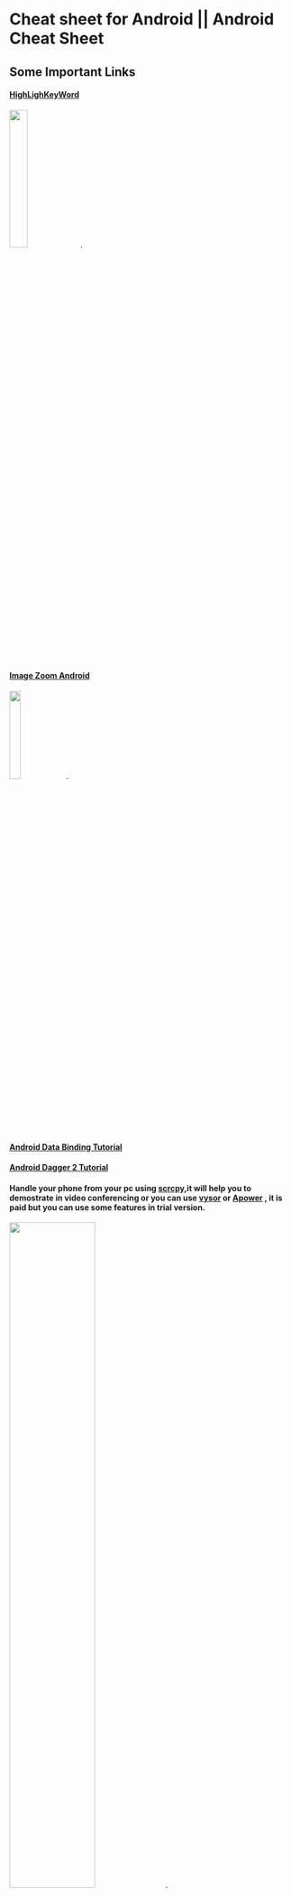# Cheat sheet for Android ||  Android Cheat Sheet 


## Some Important Links

#### [HighLighKeyWord](https://github.com/vishalguptahmh/Android-Cheat-Sheet/wiki) 

<img src="https://github.com/vishalguptahmh/Android-Cheat-Sheet/blob/master/Images/hightlightword.jpg" width="25%">.

#### [Image Zoom Android](https://github.com/vishalguptahmh/Android-Cheat-Sheet/wiki)

<img src="https://github.com/vishalguptahmh/Android-Cheat-Sheet/raw/master/Images/imagepinchzoom.gif" width="20%">.

####  [Android Data Binding Tutorial](https://github.com/vishalguptahmh/Android-Data-Binding-Tutorial)

#### [Android Dagger 2 Tutorial](https://github.com/vishalguptahmh/Android-Dagger2-Tutorial)

#### Handle your phone from your pc using [scrcpy](https://github.com/Genymobile/scrcpy),it will help you to demostrate in video conferencing or you can use [vysor](https://www.vysor.io) or [Apower](https://www.apowersoft.com/phone-mirror) , it is paid but you can use some features in trial version.
<img src="https://github.com/vishalguptahmh/Android-Cheat-Sheet/raw/master/Images/scrcpy%20or%20visor.png" width="55%">.

#### [BIOMETRIC AND FACE AUTHENTICATION](https://github.com/vishalguptahmh/Android-device-authentication-biometric-and-face)
<img src="https://github.com/vishalguptahmh/Android-device-authentication-biometric-and-face/blob/master/viedo.gif" width="20%">.
## Some Important Code Scripts

#### In Intent there must be a app to handle this rquest
```java  
if(intent.resolveActivity(getActivity().getPackageManager())!=null){
       startActivity(intent);
    }
    
```

#### For complete scroll of card in recycler view

```java 
    SnapHelper snapHelper = new StartSnapHelper();
    snapHelper.attachToRecyclerView(binding.recyclerView);
```


#### In Rotation Data remain Same

```xml 
     android:configChanges="orientation|keyboardHidden|screenSize"
```



#### For animation in visible and invisible layout

> apply to those layout for which layout length gets changes
```java 

    android:animateLayoutChanges="true"
```

#### For touch effect
```java
           android:foreground="?android:attr/selectableItemBackground"
```

#### To create Edittext mulitiline put this in edittext
```java
android:inputType="textMultiLine"
//put this in mainfeast > > activity

```


#### To Remove Previous Intents

```java
 Intent intent = new Intent(getActivity(), DashboardActivity.class);
intent.addFlags(Intent.FLAG_ACTIVITY_CLEAR_TOP  | Intent.FLAG_ACTIVITY_CLEAR_TASK | Intent.FLAG_ACTIVITY_NEW_TASK);
startActivity(intent);
getActivity().finish();
                                        
 ```

#### Country code From Local Android
```java
String locale = context.getResources().getConfiguration().locale.getCountry();
```

#### Delay Timer
```java
    void delayFragmentClosing(){

        new Handler().postDelayed(new Runnable(){
            @Override
            public void run() {
                /* put code that will implemented after 2 sec */
              closeFragment();
            }
        }, 2000);
    }

```

#### Rs sign 
```xml
<string name="Rs">\u20B9</string>

```


#### Adding Multiple Name In A Model Using SerializableName


```java
//here we can use _id and driverId
   @SerializedName(value = "_id" , alternate = {"driverId"})
    private String driverId;
    
```
#### Encrypt and Decrypt Strings
```java
    public static String encrypt(String input) {
        // This is base64 encoding, which is not an encryption
        return Base64.encodeToString(input.getBytes(), Base64.DEFAULT);
    }

    public static String decrypt(String input) {
        return new String(Base64.decode(input, Base64.DEFAULT));
    }


```

#### Device Width

```java
    public int  displayWidth(){
        DisplayMetrics metrics = new DisplayMetrics();
        getActivity().getWindowManager().getDefaultDisplay().getMetrics(metrics);
        int width = metrics.widthPixels;
        int dp = Math.round(width / ((float)metrics.densityDpi / DisplayMetrics.DENSITY_DEFAULT));
        return dp;
    }
    

```

#### convert px to dp and dp to px  
```java

public static float convertPixelsToDp(float px, Context context){
    Resources resources = context.getResources();
    DisplayMetrics metrics = resources.getDisplayMetrics();
    float dp = px / ((float)metrics.densityDpi / DisplayMetrics.DENSITY_DEFAULT);
    return dp;
}

public static float convertDpToPixel(float dp, Context context){
    Resources resources = context.getResources();
    DisplayMetrics metrics = resources.getDisplayMetrics();
    float px = dp * ((float)metrics.densityDpi / DisplayMetrics.DENSITY_DEFAULT);
    return px;
}

```


#### Check screen is off or on 
```java
private BroadcastReceiver screenStateReceiver = new BroadcastReceiver() {
   @Override
   public void onReceive(Context context, Intent intent) {
       if (intent.getAction().equals(Intent.ACTION_SCREEN_ON)) {
           Log.i("Websocket", "Screen ON");
           openConnection();
       } else if (intent.getAction().equals(Intent.ACTION_SCREEN_OFF)) {
           Log.i("Websocket", "Screen OFF");
           closeConnection();
       }
   }
};


```
#### For expandable view

```xml  
     <at.blogc.android.views.ExpandableTextView
                       android:id="@+id/comment"
                       android:layout_marginStart="@dimen/_4sdp"
                       android:layout_width="match_parent"
                       android:layout_height="wrap_content"
                       android:layout_centerVertical="true"
                       android:layout_toEndOf="@id/iconAttachmentFile"
                       android:clickable="true"
                       android:ellipsize="end"
                       android:maxLines="2"
                       android:onClick="@{model::resizeText}"
                       android:text="@{model.description}"
                       android:textSize="@dimen/_10sdp"
                       app:animation_duration="600"
    
    
                       />

```
```java

//now from code
    binding.comment.toggle();//to expand and collapse

```


#### on implements Obervable

```java  
       // FROM BASE OBSERVABLE
        @Ignore
        private transient PropertyChangeRegistry mCallbacks;
        @Override
        public void addOnPropertyChangedCallback(OnPropertyChangedCallback onPropertyChangedCallback) {
           if (mCallbacks == null) {
               mCallbacks = new PropertyChangeRegistry();
           }
           mCallbacks.add(onPropertyChangedCallback);
        }
    
        @Override
        public void removeOnPropertyChangedCallback(OnPropertyChangedCallback onPropertyChangedCallback) {
          if (mCallbacks != null) {
            mCallbacks.remove(onPropertyChangedCallback);
          }
    
       }
    
       public void notifyPropertyChanged(int fieldId) {
           if (mCallbacks != null) {
               mCallbacks.notifyCallbacks(this, fieldId, null);
           }
       }

```


#### Change the color of progressbar from xml

```xml
    <ProgressBar
                   android:indeterminate="true"
                   android:indeterminateTint="@color/white"
                   android:elevation="@dimen/_8sdp"
                   android:id="@+id/saveProgressBar"
                   android:layout_width="@dimen/_24sdp"
                   android:layout_height="@dimen/_24sdp"
                   android:layout_alignParentRight="true"
                   android:layout_marginEnd="@dimen/_12sdp"
                   android:layout_below="@+id/coverImage"
                   />

```



#### Gender spinner Selector

```java
    setupPopupMenu(constantUnit.getShow(),view).setOnMenuItemClickListener(item -> {
       view.setText(item.getTitle());
       userSpecificDetails.setGender(constantUnit.getServer().get(constantUnit.getServer().indexOf(item.getTitle().toString())));
       return false;
    });


    PopupMenu setupPopupMenu(List<String> array , View view ){
       PopupMenu popup = new PopupMenu(getContext(), view);
       for (String s : array)
       {
           popup.getMenu().add(s);
       }
       popup.show();
       return popup;
    }
```
```xml
    <android.support.design.widget.TextInputLayout
       android:id="@+id/profile_gender_container"
       android:layout_width="match_parent"
       android:layout_height="wrap_content"
       android:layout_marginEnd="@dimen/_16sdp"
       android:hint="Gender"                                            
       android:layout_marginStart="@dimen/_16sdp"
       foo:hintTextAppearance="@style/MyHintLayout">

       <EditText
           android:id="@+id/profile_gender"
           android:layout_width="match_parent"
           android:layout_height="wrap_content"
           android:backgroundTint="@color/grey_patient_background"
           android:editable="false"
           android:ellipsize="end"
           android:enabled="@{editor.makeEditable ? true : false}"
           android:focusable="false"
           android:focusableInTouchMode="false"
           
           android:inputType="textAutoComplete|textCapSentences"
           android:longClickable="false"
           android:text="@{model.gender}"
           android:textSize="@dimen/_12sdp" />
    </android.support.design.widget.TextInputLayout>

```

#### Spinner adapter 

```java
    /* --  spinner Department   -- */
    public void spinerDepartment(){

        List<String> list = new ArrayList<String>();
        list.add("list 4");
        list.add("list 5");
        list.add("list 6");

        ArrayAdapter<String> userTypeAdapter;
        
        userTypeAdapter= new ArrayAdapter<String>(getActivity(),
                R.layout.spinner_item, list);
        userTypeAdapter.setDropDownViewResource(android.R.layout.simple_spinner_dropdown_item);
        binding.spinnerDepartment.setAdapter(userTypeAdapter);



        binding.spinnerDepartment.setOnItemSelectedListener(new AdapterView.OnItemSelectedListener() {
            @Override
            public void onItemSelected(AdapterView<?> adapterView, View view, int i, long l) {

                String item=adapterView.getItemAtPosition(i).toString();
                showSnackBar(item);

            }

            @Override
            public void onNothingSelected(AdapterView<?> adapterView) {

            }
        });


    }
```
```xml


       <android.support.v7.widget.AppCompatSpinner
                    android:id="@+id/spinnerDepartment"
                    android:layout_below="@id/txtDepartment"
                    android:layout_width="match_parent"
                    android:layout_marginTop="@dimen/_8sdp"
                    android:layout_weight="1"
                    android:layout_toEndOf="@id/UsertypeCenterPoint"
                    android:layout_height="wrap_content"
                    >
                </android.support.v7.widget.AppCompatSpinner>

```

#### Date

```java
    import android.text.format.DateFormat;
    String dayOfTheWeek = (String) DateFormat.format("EEEE EEE", date); // Thursday Thur
    String day = (String) DateFormat.format("dd", date); // 20
    String monthString = (String) DateFormat.format("MMM", date); // Jun 
    String monthNumber = (String) DateFormat.format("MM", date); // 06 
    String year = (String) DateFormat.format("yyyy", date); // 2013
    String time = (String) DateFormat.format(""h:mm a", date); // 12:08 PM
    

```

### Date formating according to today , next week , month like instagram

```java
import java.text.SimpleDateFormat;
import java.util.Calendar;
import java.util.Date;
import java.util.Locale;

  public static String getDateDifference(Calendar calendar) {
        Date d = calendar.getTime();
        Calendar lastMonth = Calendar.getInstance(Locale.getDefault());
        Calendar lastWeek = Calendar.getInstance(Locale.getDefault());
        Calendar recent = Calendar.getInstance(Locale.getDefault());
        lastMonth.add(Calendar.DAY_OF_MONTH, -(Calendar.DAY_OF_MONTH));
        lastWeek.add(Calendar.DAY_OF_MONTH, -7);
        recent.add(Calendar.DAY_OF_MONTH, -1);
        if (calendar.before(lastMonth)) {
            return new SimpleDateFormat("MMMM yyyy").format(d);
        } else if (calendar.after(lastMonth) && calendar.before(lastWeek)) {
            return "Last Month";
        } else if (calendar.after(lastWeek) && calendar.before(recent)) {
            return "Last Week";
        } else {
            return "Today";
        }
    }
    
```

#### Broadcast


```java
//to receview broadcast

    private void mLocalBroadcastUnregister() {
        LocalBroadcastManager.getInstance(getActivity()).unregisterReceiver(mMessageReciver);
    }

    private void mLocalBroadcastRegister() {
        LocalBroadcastManager.getInstance(getActivity()).registerReceiver(mMessageReciver, new IntentFilter("FLAG_NEW_REQUEST"));
        LocalBroadcastManager.getInstance(getActivity()).registerReceiver(mMessageReciver, new IntentFilter("FLAG_CUSTOMER_CANCELLED_REQUEST"));
    }

    private BroadcastReceiver mMessageReciver = new BroadcastReceiver() {
        @Override
        public void onReceive(Context context, Intent intent) {

            if(intent.getStringExtra("FLAG_CUSTOMER_CANCELLED_REQUEST")!=null){
              close();
            }

        }
    };
    
    //To send broad cast
    
     Intent intent = new Intent();
                        intent.putExtra("FLAG_NEW_REQUEST",FLAG_NEW_REQUEST);
                        intent.setFlags(Intent.FLAG_ACTIVITY_NEW_TASK);
                        startActivity(intent);
    
```


#### Add Event to Google Calender

```java
    public void addEvent( String title, String description, long startTime,
                         long endTime) {
       try {
           ContentResolver cr = getActivity().getContentResolver();
           ContentValues values = new ContentValues();
           values.put(CalendarContract.Events.DTSTART, startTime);
           values.put(CalendarContract.Events.DTEND, endTime);
           values.put(CalendarContract.Events.TITLE, title);
           values.put(CalendarContract.Events.DESCRIPTION, description);
           values.put(CalendarContract.Events.CALENDAR_ID, 1);
           values.put(CalendarContract.Events.HAS_ALARM,1);// 0 for false, 1 for true
           values.put(CalendarContract.Events.EVENT_TIMEZONE, Calendar.getInstance().getTimeZone().getID());
           if (ActivityCompat.checkSelfPermission(getActivity(), Manifest.permission.WRITE_CALENDAR) != PackageManager.PERMISSION_GRANTED) {
               // TODO: Consider calling
               //    ActivityCompat#requestPermissions
               // here to request the missing permissions, and then overriding
               //   public void onRequestPermissionsResult(int requestCode, String[] permissions,
               //                                          int[] grantResults)
               // to handle the case where the user grants the permission. See the documentation
               // for ActivityCompat#requestPermissions for more details.
               return;
           }

           Uri uri = cr.insert(CalendarContract.Events.CONTENT_URI, values);
           long eventID = Long.parseLong(uri.getLastPathSegment());
           Log.i("scheduleFragment", "event id: " + eventID);
           showSnackBar("Event is Added to Calender");
       } catch (NumberFormatException e) {
           e.printStackTrace();
       }
    }
    

```





#### Alert Dialog Box

```java
    new AlertDialog.Builder(getActivity(), R.style.AlertDialogTheme)
           .setTitle("Sync Events To Calender ?")
           .setMessage("Your current Date events are added to calendar")
           .setPositiveButton("AGREE", new DialogInterface.OnClickListener() {
               @Override
               public void onClick(DialogInterface dialogInterface, int ii) {
                   addEventToCalender();
               }
           })
           .setNegativeButton("DISAGREE", new DialogInterface.OnClickListener() {
               @Override
               public void onClick(DialogInterface dialogInterface, int ii) {
                   dialogInterface.dismiss();
               }
           })
           .show();

```


#### Adapter to convert object to string

```java
    public static class CustomAdapter implements TypeAdapterFactory {
       @Override
       public <T> TypeAdapter<T> create(Gson gson, TypeToken<T> type) {
           if (type.getRawType() != Kid.class) return null;
           
           TypeAdapter<Kid> defaultAdapter = (TypeAdapter<Kid>) gson.getDelegateAdapter(this, type);
           return (TypeAdapter<T>) new KidAdapter(defaultAdapter);
       }
       
       public class KidAdapter extends TypeAdapter<Kid> {
       
           protected TypeAdapter<Kid> defaultAdapter;
           
           public KidAdapter(TypeAdapter<Kid> defaultAdapter) {
               this.defaultAdapter = defaultAdapter;
           }
           
           @Override
           public void write(JsonWriter out, Kid value) throws IOException {
               defaultAdapter.write(out, value);
           }
           
           @Override
           public Kid read(JsonReader in) throws IOException {
           /*
           This is the critical part. So if the value is a string,
           Skip it (no exception) and return null.
           */
               if (in.peek() == JsonToken.STRING) {
                   // in.skipValue();
                   
                   Kid model = new Kid();
                   return model;
               }
               return defaultAdapter.read(in);
           }
       }
    }


```


#### DateAgo Function
```java
    public static String getDayAgoTime(String yyy_dd_MMTO_HH_MM_Z)
    {
       try {
           DateFormat utcFormat = new SimpleDateFormat("yyyy-MM-dd'T'HH:mm:ss.SSS'Z'");
           utcFormat.setTimeZone(TimeZone.getTimeZone("UTC"));
           Date date = utcFormat.parse(yyy_dd_MMTO_HH_MM_Z);
       long delta=date.getTime();
       long difference=0;
       Long mDate = java.lang.System.currentTimeMillis();
       
       if(mDate > delta)
       {
           difference= mDate - delta;
           final long seconds = difference/1000;
           final long minutes = seconds/60;
           final long hours = minutes/60;
           final long days = hours/24;
           final long months = days/31;
           final long years = days/365;
           
           if (seconds < 0)
           {
               return "not yet";
           }
           else if (seconds < 60)
           {
               return seconds == 1 ? "one second ago" : seconds + " seconds ago";
           }
           else if (seconds < 120)
           {
               return "a minute ago";
           }
           else if (seconds < 2700) // 45 * 60
           {
               return minutes + " minutes ago";
           }
           else if (seconds < 5400) // 90 * 60
           {
               return "an hour ago";
           }
           else if (seconds < 86400) // 24 * 60 * 60
           {
               return hours + " hours ago";
           }
           else if (seconds < 172800) // 48 * 60 * 60
           {
               return "yesterday";
           }
           else if (seconds < 2592000) // 30 * 24 * 60 * 60
           {
               return days + " days ago";
           }
           else if (seconds < 31104000) // 12 * 30 * 24 * 60 * 60
           {
               return months <= 1 ? "one month ago" : days + " months ago";
           }
           else
           {
               return years <= 1 ? "one year ago" : years + " years ago";
           }
       }
       }
       catch (Exception e){
           e.printStackTrace();
       }
       return null;
    }

```






#### EditText
```xml
    <android.support.design.widget.TextInputLayout
       android:layout_width="match_parent"
       android:layout_height="wrap_content"
       android:layout_marginEnd="@dimen/_16sdp"
       android:layout_marginStart="@dimen/_16sdp"
       android:layout_marginTop="@dimen/_8sdp"
       android:background="@android:color/transparent"
       android:hint="hint"//it is nescessary in os 8(oreo)
       android:clickable="true">
       
       <EditText
           android:lines="1"
           android:layout_width="match_parent"
           android:layout_height="wrap_content"
           android:layout_marginLeft="@dimen/_4sdp"
           android:layout_marginRight="@dimen/_4sdp"
           android:backgroundTint="@color/appBackgroundColor"
           android:ellipsize="end"
           android:inputType="textAutoComplete|textCapSentences"
           android:maxLength="50"
           android:text=""
           android:textSize="@dimen/_10sdp" />
           
    </android.support.design.widget.TextInputLayout>

```

#### Make dialogFragment full page

```xml
setStyle(DialogFragment.STYLE_NORMAL, R.style.MY_DIALOG);
<style name="MY.DIALOG" parent="android:Theme" >
   <item name="android:windowNoTitle">true</item>
   <item name="android:windowFullscreen">true</item>
   <item name="android:windowIsFloating">false</item>
</style>

```
```java
@Override
public void onStart() {
   super.onStart();
   Dialog d = getDialog();
   if (d!=null){
       int width = ViewGroup.LayoutParams.MATCH_PARENT;
       int height = ViewGroup.LayoutParams.MATCH_PARENT;
       d.getWindow().setLayout(width, height);
   }
}


```

#### Animation
```java
public class dashboard {

    Animation startRotateAnimation;

    public create view() {

        startRotateAnimation = AnimationUtils.loadAnimation(getApplicationContext(), R.anim.android_rotate_animation);

        startAnimation = AnimationUtils.loadAnimation(getApplicationContext(), R.anim.blinking_animation);

        onclick - > {
            binding.containerRecordingSign.setVisibility(View.VISIBLE);
            binding.containerRecordingSign.setAnimation(startAnimation);
            startAnimation.start();
        }

        dismissanimation {

            binding.containerRecordingSign.setVisibility(View.GONE);
            binding.containerRecordingSign.clearAnimation();
            //or
            binding.containerRecordingSign.setVisibility(View.GONE);
            binding.containerRecordingSign.clearAnimation();
            startAnimation.cancel();
            startAnimation.reset();
        }
    }
}
```

#### call Intent
```java

  binding.customerPhone.setOnClickListener(v->{

            if(PermissionUtils.isPhonePermissionGranted(getActivity())){
                Log.d(TAG, "callCustomer: ");
//            Intent intent = new Intent(Intent.ACTION_CALL, Uri.parse("tel:" + "Your Phone_number"));
            Intent intent = new Intent(Intent.ACTION_CALL, Uri.fromParts("tel" , appData.getCheckOnGoingRide().getCustomerId().getPhone(),null));

                if(intent.resolveActivity(getActivity().getPackageManager())!=null){
                    startActivity(intent);
                }


            }

        });
        
```

###  send ssl certificate with retrofit

> #### Error CertPathValidatorException : Trust anchor for certificate path not found - Retrofit Android
> with link https://gist.github.com/nowke/75037c42171d9ea5ce87a49a982c4c39 or download [From here.](https://github.com/vishalguptahmh/AndroidCheatSheet/blob/master/self%20signing%20client%20builder%20certificate%20(Ok%20http%20ssl%20client%20certificate " Self Sigining Certificate ")




#### Text Color Percentage
![screenshot](https://github.com/vishalguptahmh/AndroidCheatSheet/blob/master/Screen%20Shot%202017-10-23%20at%2010.15.26%20AM.png)
